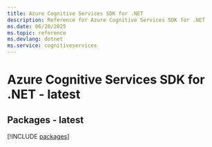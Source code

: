 ```yaml
---
title: Azure Cognitive Services SDK for .NET
description: Reference for Azure Cognitive Services SDK for .NET
ms.date: 06/20/2025
ms.topic: reference
ms.devlang: dotnet
ms.service: cognitiveservices
---
```

# Azure Cognitive Services SDK for .NET - latest
## Packages - latest
[!INCLUDE [packages](cognitive-services-index.md)]